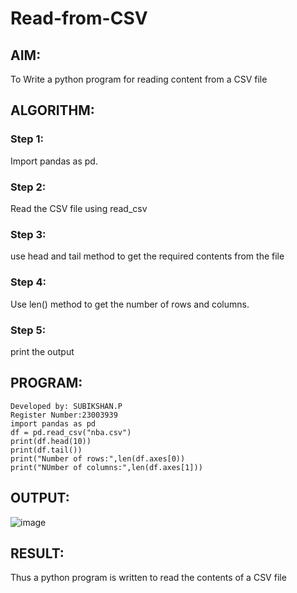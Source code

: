 # Read-from-CSV

## AIM:
To Write a python program for reading content from a CSV file
## ALGORITHM:
### Step 1:
Import pandas as pd.
### Step 2:
Read the CSV file using read_csv
### Step 3:
use head and tail method to get the required contents from the file
### Step 4:
Use len() method to get the number of rows and columns.
### Step 5:
print the output

## PROGRAM:
```
Developed by: SUBIKSHAN.P
Register Number:23003939
import pandas as pd
df = pd.read_csv("nba.csv")
print(df.head(10))
print(df.tail())
print("Number of rows:",len(df.axes[0))
print("NUmber of columns:",len(df.axes[1]))
```

## OUTPUT:
![image](https://github.com/subikshan2006/Read-from-CSV/assets/139841805/7ca01598-c519-4300-b559-e41aa990edcf)


## RESULT:
Thus a python program is written to read the contents of a CSV file
